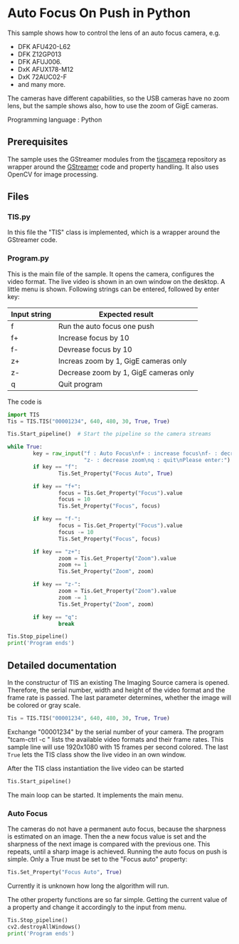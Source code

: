 # Auto Focus On Push in Python
This sample shows how to control the lens of an auto focus camera, e.g. 
* DFK AFU420-L62
* DFK Z12GP013 
* DFK AFUJ006.
* DxK AFUX178-M12
* DxK 72AUC02-F
* and many more.

The cameras have different capabilities, so the USB cameras have no zoom lens, but the sample shows also, how to use the zoom of GigE cameras.

Programming language : Python

## Prerequisites
The sample uses the GStreamer modules from the [tiscamera](https://github.com/TheImagingSource/tiscamera) repository as wrapper around the
[GStreamer](https://gstreamer.freedesktop.org/) code and property handling. It also uses OpenCV for image processing.

## Files
### TIS.py
In this file the "TIS" class is implemented, which is a wrapper around the GStreamer code. 
### Program.py
This is the main file of the sample. It opens the camera, configures the video format. The live video is shown in an own window on the desktop. 
A little menu is shown. Following strings  can be entered, followed by enter key:

| Input string | Expected result |
| --- | --- |
| f | Run the auto focus one push |
| f+ | Increase focus by 10 |
| f- | Devrease focus by 10 |
| z+ | Increas zoom by 1, GigE cameras only |
| z- | Decrease zoom by 1, GigE cameras only |
| q | Quit program |



 The code is
``` Python
import TIS
Tis = TIS.TIS("00001234", 640, 480, 30, True, True)

Tis.Start_pipeline()  # Start the pipeline so the camera streams

while True:
        key = raw_input("f : Auto Focus\nf+ : increase focus\nf- : decrease focus\nz+ : increase zoom\n"
                        "z- : decrease zoom\nq : quit\nPlease enter:")
        if key == "f":
                Tis.Set_Property("Focus Auto", True)

        if key == "f+":
                focus = Tis.Get_Property("Focus").value
                focus = 10
                Tis.Set_Property("Focus", focus)

        if key == "f-":
                focus = Tis.Get_Property("Focus").value
                focus -= 10
                Tis.Set_Property("Focus", focus)

        if key == "z+":
                zoom = Tis.Get_Property("Zoom").value
                zoom += 1
                Tis.Set_Property("Zoom", zoom)

        if key == "z-":
                zoom = Tis.Get_Property("Zoom").value
                zoom -= 1
                Tis.Set_Property("Zoom", zoom)

        if key == "q":
                break

Tis.Stop_pipeline()
print('Program ends')

``` 

## Detailed documentation
In the constructur of TIS an existing The Imaging Source camera is opened. Therefore, the serial number, width and height of the video format and the frame rate is passed. The last parameter determines, whether the image will be colored or gray scale.

``` Python
Tis = TIS.TIS("00001234", 640, 480, 30, True, True)
``` 

Exchange "00001234" by the serial number of your camera. The program "tcam-ctrl -c <serialnumber>" lists the available video formats and their frame rates. This sample line will use 1920x1080 with 15 frames per second colored. The last ```True``` lets the TIS class show the live video in an own window.

After the TIS class instantiation the live video can be started
``` Python
Tis.Start_pipeline()
``` 
The main loop can be started. It implements the main menu.

### Auto Focus
The cameras do not have a permanent auto focus, because the sharpness is estimated on an image. Then the a new focus value is set and the sharpness of the next image is compared with the previous one. This repeats, until a sharp image is achieved. 
Running the auto focus on push is simple. Only a True must be set to the "Focus auto" property:
``` Python
Tis.Set_Property("Focus Auto", True)
``` 
Currently it is unknown how long the algorithm will run. 

The other property functions are so far simple. Getting the current value of a property and change it accordingly to the input from menu.


``` Python
Tis.Stop_pipeline()
cv2.destroyAllWindows()
print('Program ends')
``` 





